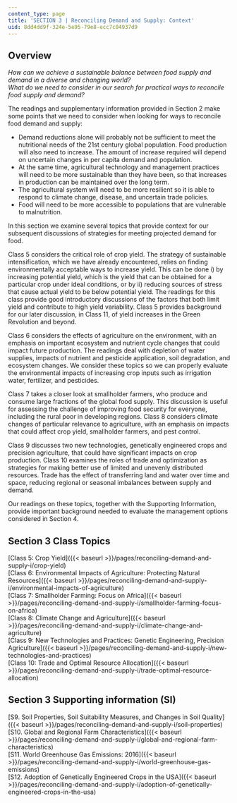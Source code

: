 ```yaml
---
content_type: page
title: 'SECTION 3 | Reconciling Demand and Supply: Context'
uid: 8dd4dd9f-324e-5e95-79e8-ecc7c04937d9
---
```


Overview
--------

_How can we achieve a sustainable balance between food supply and demand in a diverse and changing world?_  
_What do we need to consider in our search for practical ways to reconcile food supply and demand?_

The readings and supplementary information provided in Section 2 make some points that we need to consider when looking for ways to reconcile food demand and supply:

*   Demand reductions alone will probably not be sufficient to meet the nutritional needs of the 21st century global population. Food production will also need to increase. The amount of increase required will depend on uncertain changes in per capita demand and population.
*   At the same time, agricultural technology and management practices will need to be more sustainable than they have been, so that increases in production can be maintained over the long term.
*   The agricultural system will need to be more resilient so it is able to respond to climate change, disease, and uncertain trade policies.
*   Food will need to be more accessible to populations that are vulnerable to malnutrition.

In this section we examine several topics that provide context for our subsequent discussions of strategies for meeting projected demand for food.

Class 5 considers the critical role of crop yield. The strategy of sustainable intensification, which we have already encountered, relies on finding environmentally acceptable ways to increase yield. This can be done i) by increasing potential yield, which is the yield that can be obtained for a particular crop under ideal conditions, or by ii) reducing sources of stress that cause actual yield to be below potential yield. The readings for this class provide good introductory discussions of the factors that both limit yield and contribute to high yield variability. Class 5 provides background for our later discussion, in Class 11, of yield increases in the Green Revolution and beyond.

Class 6 considers the effects of agriculture on the environment, with an emphasis on important ecosystem and nutrient cycle changes that could impact future production. The readings deal with depletion of water supplies, impacts of nutrient and pesticide application, soil degradation, and ecosystem changes. We consider these topics so we can properly evaluate the environmental impacts of increasing crop inputs such as irrigation water, fertilizer, and pesticides.

Class 7 takes a closer look at smallholder farmers, who produce and consume large fractions of the global food supply. This discussion is useful for assessing the challenge of improving food security for everyone, including the rural poor in developing regions. Class 8 considers climate changes of particular relevance to agriculture, with an emphasis on impacts that could affect crop yield, smallholder farmers, and pest control.

Class 9 discusses two new technologies, genetically engineered crops and precision agriculture, that could have significant impacts on crop production. Class 10 examines the roles of trade and optimization as strategies for making better use of limited and unevenly distributed resources. Trade has the effect of transferring land and water over time and space, reducing regional or seasonal imbalances between supply and demand.

Our readings on these topics, together with the Supporting Information, provide important background needed to evaluate the management options considered in Section 4.

Section 3 Class Topics
----------------------

[Class 5: Crop Yield]({{< baseurl >}}/pages/reconciling-demand-and-supply-i/crop-yield)  
[Class 6: Environmental Impacts of Agriculture: Protecting Natural Resources]({{< baseurl >}}/pages/reconciling-demand-and-supply-i/environmental-impacts-of-agriculture)  
[Class 7: Smallholder Farming: Focus on Africa]({{< baseurl >}}/pages/reconciling-demand-and-supply-i/smallholder-farming-focus-on-africa)  
[Class 8: Climate Change and Agriculture]({{< baseurl >}}/pages/reconciling-demand-and-supply-i/climate-change-and-agriculture)  
[Class 9: New Technologies and Practices: Genetic Engineering, Precision Agriculture]({{< baseurl >}}/pages/reconciling-demand-and-supply-i/new-technologies-and-practices)  
[Class 10: Trade and Optimal Resource Allocation]({{< baseurl >}}/pages/reconciling-demand-and-supply-i/trade-optimal-resource-allocation)

Section 3 Supporting information (SI)
-------------------------------------

[S9. Soil Properties, Soil Suitability Measures, and Changes in Soil Quality]({{< baseurl >}}/pages/reconciling-demand-and-supply-i/soil-properties)  
[S10. Global and Regional Farm Characteristics]({{< baseurl >}}/pages/reconciling-demand-and-supply-i/global-and-regional-farm-characteristics)  
[S11. World Greenhouse Gas Emissions: 2016]({{< baseurl >}}/pages/reconciling-demand-and-supply-i/world-greenhouse-gas-emissions)  
[S12. Adoption of Genetically Engineered Crops in the USA]({{< baseurl >}}/pages/reconciling-demand-and-supply-i/adoption-of-genetically-engineered-crops-in-the-usa)